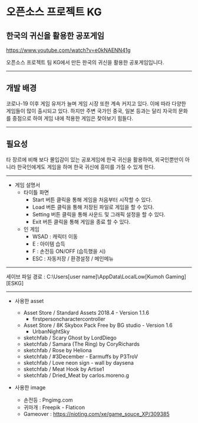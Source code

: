 # 오픈소스 프로젝트 KG
## 한국의 귀신을 활용한 공포게임

https://www.youtube.com/watch?v=e0kNAENN41g

오픈소스 프로젝트 팀 KG에서 만든 한국의 귀신을 활용한 공포게임입니다.



----------------------------------

## 개발 배경

코로나-19 이후 게임 유저가 늘며 게임 시장 또한 계속 커지고 있다. 
이에 따라 다양한 게임들이 많이 출시되고 있다. 하지만 주변 국가인 중국, 일본 등과는 달리 자국의 문화를 중점으로 하여 게임 내에 적용한 게임은 찾아보기 힘들다. 


----------	
	
## 필요성
타 장르에 비해 보다 몰입감이 있는 공포게임에 한국 귀신을 활용하여, 외국인뿐만이 아니라 한국인에게도 게임을 하며 한국 귀신에 흥미를 가질 수 있게 한다. 

-----



+ 게임 설명서
  + 타이틀 화면 
	- Start 버튼 클릭을 통해 게임을 처음부터 시작할 수 있다.
	- Load 버튼 클릭을 통해 저장된 파일로 게임을 할 수 있다.
	- Setting 버튼 클릭을 통해 사운드 및 그래픽 설정을 할 수 있다.
	- Exit 버튼 클릭을 통해 게임을 종료 할 수 있다.
  + 인 게임
  	+ WSAD : 캐릭터 이동
  	+ E :  아이템 습득
  	+ F : 손전등 ON/OFF (습득했을 시)
  	+ ESC : 자동저장 / 환경설정 / 메인메뉴

------


세이브 파일 경로 : C:\Users\[user name]\AppData\LocalLow\[Kumoh Gaming]\[ESKG]

----


+ 사용한 asset
  + Asset Store / Standard Assets 2018.4 - Version 1.1.6 
    + firstpersoncharactercontroller
  + Asset Store / 8K Skybox Pack Free by BG studio - Version 1.6
    + UrbanNightSky
  + sketchfab / Scary Ghost by LordDiego
  + sketchfab / Samara (The Ring) by CoryRichards  
  + sketchfab / Rose by Heliona 
  + sketchfab / #3December - Earmuffs by P3TroV
  + sketchfab / Love neon sign - wall by daysena 
  + sketchfab / Meat Hook by Artise1
  + sketchfab / Dried_Meat by carlos.moreno.g
  
+ 사용한 image
  + 손전등 : Pngimg.com
  + 귀마개 : Freepik - Flaticon
  + Gameover : https://nioting.com/xe/game_souce_XP/309385
